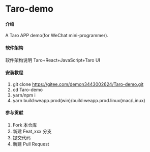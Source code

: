 # Taro-demo

#### 介绍
A Taro APP demo(for WeChat mini-programmer).


   
#### 软件架构
软件架构说明
Taro+React+JavaScript+Taro UI

  
#### 安装教程  

1.  git clone https://gitee.com/demon3443002624/Taro-demo.git
2.  cd Taro-demo
3.  yarn/npm i
4.  yarn build:weapp.prod(win)/build:weapp.prod.linux(mac/Linux)


#### 参与贡献

1.  Fork 本仓库
2.  新建 Feat_xxx 分支
3.  提交代码
4.  新建 Pull Request

